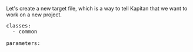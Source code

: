 Let's create a new target file, which is a way to tell Kapitan that we want to work on a new project.

<pre class="file" data-filename="inventory/targets/scenario.yml" data-target="replace">
classes:
  - common

parameters:

</pre>